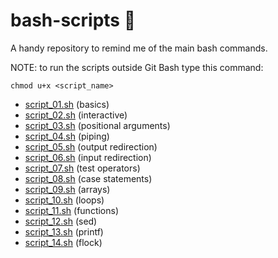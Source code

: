# bash-scripts :ghost:		
A handy repository to remind me of the main bash commands.

NOTE: to run the scripts outside Git Bash type this command:

    chmod u+x <script_name>

- [script_01.sh](script_01.sh) (basics)
- [script_02.sh](script_02.sh) (interactive)  
- [script_03.sh](script_03.sh) (positional arguments) 
- [script_04.sh](script_04.sh) (piping)  
- [script_05.sh](script_05.sh) (output redirection)  
- [script_06.sh](script_06.sh) (input redirection)  
- [script_07.sh](script_07.sh) (test operators)  
- [script_08.sh](script_08.sh) (case statements)  
- [script_09.sh](script_09.sh) (arrays)  
- [script_10.sh](script_10.sh) (loops)  
- [script_11.sh](script_11.sh) (functions)  
- [script_12.sh](script_12.sh) (sed)  
- [script_13.sh](script_13.sh) (printf)
- [script_14.sh](script_14.sh) (flock)  
